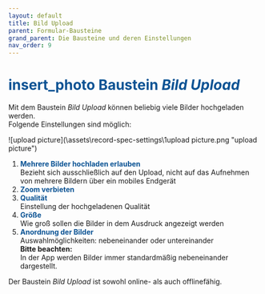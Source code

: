 ```yaml
---
layout: default
title: Bild Upload
parent: Formular-Bausteine
grand_parent: Die Bausteine und deren Einstellungen
nav_order: 9
---
```


# <span style="color:#0b5394"><span class="material-icons">insert_photo</span> **Baustein *Bild Upload***</span>

Mit dem Baustein *Bild Upload* können beliebig viele Bilder hochgeladen werden.  
Folgende Einstellungen sind möglich:

![upload picture](\assets\record-spec-settings\1upload picture.png "upload picture")

1. <span style="color:#0b5394">**Mehrere Bilder hochladen erlauben**</span>  
    Bezieht sich ausschließlich auf den Upload, nicht auf das Aufnehmen von mehrere Bildern über ein mobiles
    Endgerät
2. <span style="color:#0b5394">**Zoom verbieten**</span>  
3. <span style="color:#0b5394">**Qualität**</span>  
    Einstellung der hochgeladenen Qualität
4. <span style="color:#0b5394">**Größe**</span>  
    Wie groß sollen die Bilder in dem Ausdruck angezeigt werden
5. <span style="color:#0b5394">**Anordnung der Bilder**</span>  
    Auswahlmöglichkeiten: nebeneinander oder untereinander  
    **Bitte beachten:**  
    In der App werden Bilder immer standardmäßig nebeneinander dargestellt.

Der Baustein *Bild Upload* ist sowohl online- als auch offlinefähig.
